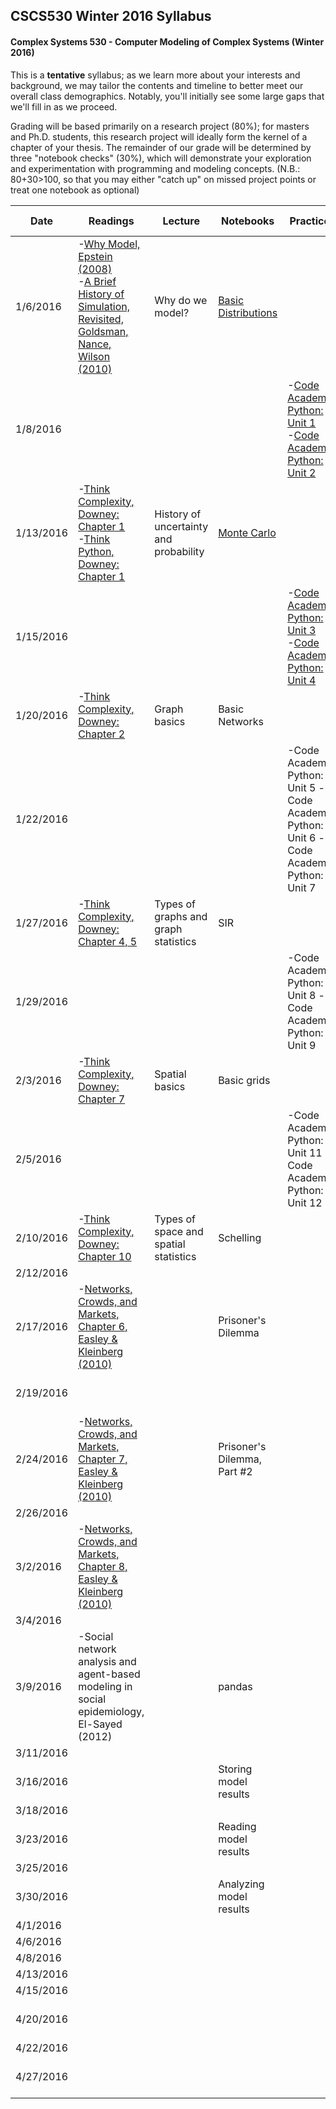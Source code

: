 ## CSCS530 Winter 2016 Syllabus
#### Complex Systems 530 - Computer Modeling of Complex Systems (Winter 2016)

This is a __tentative__ syllabus; as we learn more about your interests and background, we may tailor the contents and timeline to better meet our overall class demographics.  Notably, you'll initially see some large gaps that we'll fill in as we proceed.

Grading will be based primarily on a research project (80%); for masters and Ph.D. students, this research project will ideally form the kernel of a chapter of your thesis.  The remainder of our grade will be determined by three "notebook checks" (30%), which will demonstrate your exploration and experimentation with programming and modeling concepts.  (N.B.: 80+30>100, so that you may either "catch up" on missed project points or treat one notebook as optional)


| Date      | Readings                                                                                                                                                                 | Lecture                                | Notebooks               | Practice                                                                                            | Notebook Checks         | Project                  |
|-----------|--------------------------------------------------------------------------------------------------------------------------------------------------------------------------|----------------------------------------|-------------------------|-----------------------------------------------------------------------------------------------------|-------------------------|--------------------------|
| 1/6/2016  |  -[Why Model,   Epstein (2008)](https://github.com/mjbommar/cscs-530-w2016/blob/master/readings/epstein-why-model.pdf) <br>     -[A Brief History of Simulation, Revisited, Goldsman, Nance, Wilson (2010)](https://github.com/mjbommar/cscs-530-w2016/blob/master/readings/goldsman-et-al-brief-history-of-simulation.pdf)                                                           | Why do we model?                       | [Basic Distributions](https://github.com/mjbommar/cscs-530-w2016/blob/master/notebooks/basic-random/001-basic_distributions.ipynb)     |                                                                                                     |                         |                          |
| 1/8/2016  |                                                                                                                                                                          |                                        |                         |  -[Code   Academy Python: Unit 1](https://www.codecademy.com/learn/python)<br>      -[Code Academy Python: Unit 2](https://www.codecademy.com/learn/python)                                   |                         |                          |
| 1/13/2016 |  -[Think Complexity, Downey: Chapter 1](https://github.com/mjbommar/cscs-530-w2016/blob/master/readings/downey-thinkcomplexity.pdf)<br>      -[Think Python, Downey: Chapter 1](https://github.com/mjbommar/cscs-530-w2016/blob/master/readings/downey-thinkpython.pdf)                                                                                            | History of uncertainty and probability | [Monte Carlo](https://github.com/mjbommar/cscs-530-w2016/blob/master/notebooks/basic-random/002-monte_carlo.ipynb)             |                                                                                                     |                         |                          |
| 1/15/2016 |                                                                                                                                                                          |                                        |                         |  -[Code   Academy Python: Unit 3](https://www.codecademy.com/learn/python)<br>      -[Code Academy Python: Unit 4](https://www.codecademy.com/learn/python)                                   |                         |                          |
| 1/20/2016 |  -[Think Complexity, Downey: Chapter 2](https://github.com/mjbommar/cscs-530-w2016/blob/master/readings/downey-thinkcomplexity.pdf)<br>                                                                                                                                  | Graph basics                           | Basic Networks          |                                                                                                     |                         | Model Brainstorming (5%) |
| 1/22/2016 |                                                                                                                                                                          |                                        |                         |  -Code   Academy Python: Unit 5      -Code Academy Python: Unit 6      -Code Academy Python: Unit 7 |                         |                          |
| 1/27/2016 |  -[Think Complexity, Downey: Chapter 4, 5](https://github.com/mjbommar/cscs-530-w2016/blob/master/readings/downey-thinkcomplexity.pdf)<br>                                                                                                                               | Types of graphs and graph statistics   | SIR                     |                                                                                                     |                         |                          |
| 1/29/2016 |                                                                                                                                                                          |                                        |                         |  -Code   Academy Python: Unit 8      -Code Academy Python: Unit 9                                   |                         |                          |
| 2/3/2016  |  -[Think Complexity, Downey: Chapter 7](https://github.com/mjbommar/cscs-530-w2016/blob/master/readings/downey-thinkcomplexity.pdf)<br>                                                                                                                                  | Spatial basics                         | Basic grids             |                                                                                                     |                         |                          |
| 2/5/2016  |                                                                                                                                                                          |                                        |                         |  -Code   Academy Python: Unit 11      -Code Academy Python: Unit 12                                 |                         |                          |
| 2/10/2016 |  -[Think Complexity, Downey: Chapter 10](https://github.com/mjbommar/cscs-530-w2016/blob/master/readings/downey-thinkcomplexity.pdf)<br>                                                                                                                                 | Types of space and spatial statistics  | Schelling               |                                                                                                     |                         | Model Proposal (10%)     |
| 2/12/2016 |                                                                                                                                                                          |                                        |                         |                                                                                                     |                         |                          |
| 2/17/2016 |  -[Networks, Crowds, and Markets, Chapter 6, Easley & Kleinberg (2010)](https://github.com/mjbommar/cscs-530-w2016/raw/master/readings/easley-kleinberg-networks-crowds-markets-ch6.pdf) |                                        | Prisoner's Dilemma               |                                                                                                     |                         |                          |
| 2/19/2016 |                                                                                                                                                                          |                                        |                         |                                                                                                     | Notebook Check #1 (10%) |                          |
| 2/24/2016 |  -[Networks, Crowds, and Markets, Chapter 7, Easley & Kleinberg (2010)](https://github.com/mjbommar/cscs-530-w2016/raw/master/readings/easley-kleinberg-networks-crowds-markets-ch7.pdf)                          |                                          | Prisoner's Dilemma, Part #2                         |                                                                                                     |                         |                          |
| 2/26/2016 |                                                                                                                                                                          |                                        |                         |                                                                                                     |                         |                          |
| 3/2/2016  |  -[Networks, Crowds, and Markets, Chapter 8, Easley & Kleinberg (2010)](https://github.com/mjbommar/cscs-530-w2016/raw/master/readings/easley-kleinberg-networks-crowds-markets-ch8.pdf)                           |                                        |                         |                                                                                                     |                         |                          |
| 3/4/2016  |                                                                                                                                                                          |                                        |                         |                                                                                                     |                         |                          |
| 3/9/2016  |  -Social network analysis and   agent-based modeling in social epidemiology, El-Sayed (2012)                                                                             |                                        | pandas                  |                                                                                                     |                         |                          |
| 3/11/2016 |                                                                                                                                                                          |                                        |                         |                                                                                                     |                         |                          |
| 3/16/2016 |                                                                                                                                                                          |                                        | Storing model results   |                                                                                                     |                         | Midterm Assessment (25%) |
| 3/18/2016 |                                                                                                                                                                          |                                        |                         |                                                                                                     |                         |                          |
| 3/23/2016 |                                                                                                                                                                          |                                        | Reading model results   |                                                                                                     |                         |                          |
| 3/25/2016 |                                                                                                                                                                          |                                        |                         |                                                                                                     |                         |                          |
| 3/30/2016 |                                                                                                                                                                          |                                        | Analyzing model results |                                                                                                     | Notebook Check #2 (10%) |                          |
| 4/1/2016  |                                                                                                                                                                          |                                        |                         |                                                                                                     |                         |                          |
| 4/6/2016  |                                                                                                                                                                          |                                        |                         |                                                                                                     |                         |                          |
| 4/8/2016  |                                                                                                                                                                          |                                        |                         |                                                                                                     |                         |                          |
| 4/13/2016 |                                                                                                                                                                          |                                        |                         |                                                                                                     |                         |                          |
| 4/15/2016 |                                                                                                                                                                          |                                        |                         |                                                                                                     |                         |                          |
| 4/20/2016 |                                                                                                                                                                          |                                        |                         |                                                                                                     | Notebook Check #3 (10%) |                          |
| 4/22/2016 |                                                                                                                                                                          |                                        |                         |                                                                                                     |                         |                          |
| 4/27/2016 |                                                                                                                                                                          |                                        |                         |                                                                                                     |                         | Final Assessment (40%)   |
